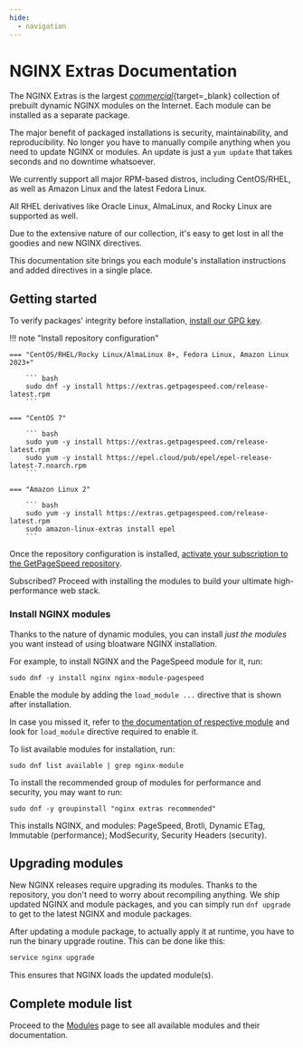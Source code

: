 ```yaml
---
hide:
  - navigation
---
```


# NGINX Extras Documentation

The NGINX Extras is the largest [_commercial_](https://www.getpagespeed.com/repo-subscribe){target=_blank} collection of prebuilt dynamic NGINX modules on the Internet.
Each module can be installed as a separate package.

The major benefit of packaged installations is security, maintainability, and reproducibility.
No longer you have to manually compile anything when you need to update NGINX or modules.
An update is just a `yum update` that takes seconds and no downtime whatsoever.

We currently support all major RPM-based distros, including CentOS/RHEL,
as well as Amazon Linux and the latest Fedora Linux.

All RHEL derivatives like Oracle Linux, AlmaLinux, and Rocky Linux are supported as well.

Due to the extensive nature of our collection, it's easy to get lost in all the goodies and new NGINX directives.

This documentation site brings you each module's installation instructions and added directives
in a single place. 

## Getting started

To verify packages' integrity before installation, [install our GPG key](integrity.md).

!!! note "Install repository configuration"

    === "CentOS/RHEL/Rocky Linux/AlmaLinux 8+, Fedora Linux, Amazon Linux 2023+"

        ``` bash
        sudo dnf -y install https://extras.getpagespeed.com/release-latest.rpm
        ```

    === "CentOS 7"

        ``` bash
        sudo yum -y install https://extras.getpagespeed.com/release-latest.rpm
        sudo yum -y install https://epel.cloud/pub/epel/epel-release-latest-7.noarch.rpm
        ```

    === "Amazon Linux 2"

        ``` bash
        sudo yum -y install https://extras.getpagespeed.com/release-latest.rpm
        sudo amazon-linux-extras install epel
        ```

Once the repository configuration is installed, <a href="https://www.getpagespeed.com/repo-subscribe">activate your subscription to the GetPageSpeed repository</a>.

Subscribed? Proceed with installing the modules to build your ultimate high-performance web stack.

### Install NGINX modules

Thanks to the nature of dynamic modules, you can install *just the modules* you want instead of using bloatware NGINX installation. 

For example, to install NGINX and the PageSpeed module for it, run:

    sudo dnf -y install nginx nginx-module-pagespeed

Enable the module by adding the `load_module ...` directive that is shown after installation.

In case you missed it, refer to [the documentation of respective module](https://nginx-extras.getpagespeed.com/modules/) and look for `load_module` directive
required to enable it.

To list available modules for installation, run:

    sudo dnf list available | grep nginx-module

To install the recommended group of modules for performance and security, you may want to run:

    sudo dnf -y groupinstall "nginx extras recommended"

This installs NGINX, and modules: PageSpeed, Brotli, Dynamic ETag, Immutable (performance); ModSecurity, Security Headers (security).

## Upgrading modules

New NGINX releases require upgrading its modules. Thanks to the repository, you don't need to worry about recompiling anything.
We ship updated NGINX and module packages, and you can simply run `dnf upgrade` to get to the latest NGINX and module packages.

After updating a module package, to actually apply it at runtime, you have to run the binary upgrade routine.
This can be done like this:

```bash
service nginx upgrade
```

This ensures that NGINX loads the updated module(s).

## Complete module list

Proceed to the [Modules](https://nginx-extras.getpagespeed.com/modules/) page to see all available modules and their documentation.
